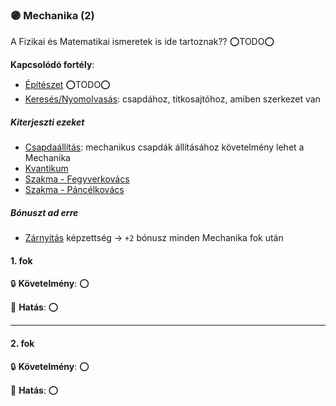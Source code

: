 ### 🟣 Mechanika (2)

A Fizikai és Matematikai ismeretek is ide tartoznak?? ⭕TODO⭕

**Kapcsolódó fortély**:

- [Építészet](epiteszet.md) ⭕TODO⭕
- [Keresés/Nyomolvasás](kereses_nyomolvasas.md): csapdához, titkosajtóhoz, amiben szerkezet van

##### Kiterjeszti ezeket

- [Csapdaállítás](../kepzettsegek.alvilagi/csapdaallitas.md): mechanikus csapdák állításához követelmény lehet a Mechanika
- [Kvantikum](../kepzettsegek.tudomanyos/kvantikum.md)
- [Szakma - Fegyverkovács](../kepzettsegek.vilagi/szakma.md)
- [Szakma - Páncélkovács](../kepzettsegek.vilagi/szakma.md)


##### Bónuszt ad erre

- [Zárnyitás](../kepzettsegek.alvilagi/zarnyitas.md) képzettség → `+2` bónusz minden Mechanika fok után

#### 1. fok

🔒 **Követelmény**: ⭕

🌟 **Hatás**: ⭕

---
#### 2. fok

🔒 **Követelmény**: ⭕

🌟 **Hatás**: ⭕
